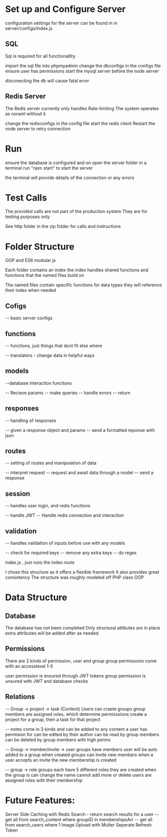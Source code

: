 # Set up and Configure Server

configuration settings for the server can be found in in server/configs/index.js

## SQL

Sql is required for all functionallity

import the sql file into phpmyadmin
change the dbconfigs in the configs file
ensure user has permissions
start the mysql server before the node server

disconecting the db will cause fatal error

## Redis Server

The Redis server currently only handles Rate-limiting
The system operates as noraml without it

change the redisconfigs in the config file
start the redis client
Restart the node server to retry connection




# Run

ensure the database is configured and on
open the server folder in a terminal
run "npm start" to start the server

the terminal will provide details of the connection or any errors

# Test Calls

The provided calls are not part of the production system
They are for testing purposes only

See http folder in the zip folder for calls and instructions

# Folder Structure

OOP and ES6 modular js

Each folder contains an index
the index handles shared functions
and functions that the named files build on

The named files contain specific functions for data types
they will reference their index when needed

## Cofigs

-- basic server configs

## functions

-- functions, just things that dont fit else where

-- translators - change data in helpful ways

## models

--database interaction funcitons

-- Recieve params
-- make queries
-- handle errors
-- return

## responses

-- handling of responses

-- given a response object and params
-- send a formatted reponse with json

## routes

-- setting of routes and manipulation of data

-- interpret request
-- request and await data through a model
-- send a response

## session

-- handles user login, and redis functions

-- handle JWT
-- Handle redis connection and interaction

## validation

-- handles validation of inputs before use with any models

-- check for required keys
-- remove any extra keys
-- do regex

index.js , just runs the index route

I chose this structure as it offers a flexible framework
It also provides great consistency
The structure was roughly modeled off PHP class OOP

# Data Structure

## Database

The database has not been completed
Only structural attibutes are in place
extra attributes will be added after as needed

## Permissions

There are 2 kinds of permission, user and group
group permissions come with an accesslevel 1-5

user permission is ensured through JWT tokens
group permission is unsured with JWT and database checks

## Relations

-- Group -> project -> task (Content)
Users can craete groups
group members are assigned roles, which determine permisssions
create a project for a group, then a task for that project

-- notes
come in 3 kinds and can be added to any content a user has permision for
can be edited by their author
can be read by group members
can be deleted by group members with high perms

-- Group -> member/invite -> user
groups have members
user will be auto added to a group when created
groups can invite new members
when a user accepts an invite the new membership is created

-- group -> role
groups each have 5 different roles
they are created when the group is
can change the name
cannot add more or delete
users are assigned roles with their membership

# Future Features:

Server Side Caching with Redis
Search - return search results for a user
-- get all from search_content where groupID in membershipsArr
-- get all from search_users where 1
Image Upload with Multer
Seperate Refresh Token
